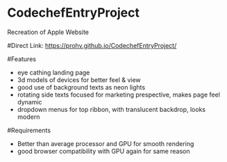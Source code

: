 # CodechefEntryProject
Recreation of Apple Website

#Direct Link:
https://prohv.github.io/CodechefEntryProject/

#Features
- eye cathing landing page
- 3d models of devices for better feel & view
- good use of background texts as neon lights
- rotating side texts focused for marketing prespective, makes page feel dynamic
- dropdown menus for top ribbon, with translucent backdrop, looks modern

#Requirements
- Better than average processor and GPU for smooth rendering
- good browser compatibility with GPU again for same reason
